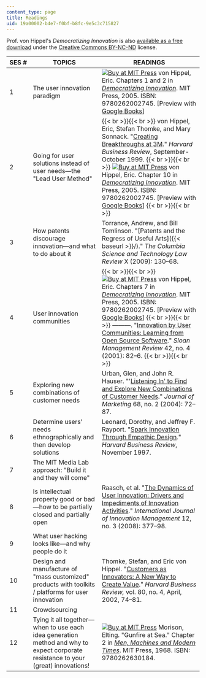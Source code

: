 ```yaml
---
content_type: page
title: Readings
uid: 19a00002-b4e7-f0bf-b8fc-9e5c3c715827
---
```


Prof. von Hippel's _Democratizing Innovation_ is also [available as a free download](http://mit.edu/evhippel/www/democ1.htm) under the [Creative Commons BY-NC-ND](http://creativecommons.org/licenses/by-nc-nd/2.0/) license.

| SES # | TOPICS | READINGS |
| --- | --- | --- |
| 1 | The user innovation paradigm | [![Buy at MIT Press](/images/mp_logo.gif)](https://mitpress.mit.edu/9780262002745) von Hippel, Eric. Chapters 1 and 2 in [_Democratizing Innovation_](https://mitpress.mit.edu/9780262002745). MIT Press, 2005. ISBN: 9780262002745. \[Preview with [Google Books](http://books.google.com/books?id=OZCpFX_7JesC&pg=PAfrontcover#v=onepage)\] |
| 2 | Going for user solutions instead of user needs—the "Lead User Method" |  {{< br >}}{{< br >}} von Hippel, Eric, Stefan Thomke, and Mary Sonnack. "[Creating Breakthroughs at 3M](http://hbr.org/1999/09/creating-breakthroughs-at-3m/ar/1)." _Harvard Business Review_, September-October 1999. {{< br >}}{{< br >}} [![Buy at MIT Press](/images/mp_logo.gif)](https://mitpress.mit.edu/9780262002745) von Hippel, Eric. Chapter 10 in [_Democratizing Innovation_](https://mitpress.mit.edu/9780262002745). MIT Press, 2005. ISBN: 9780262002745. \[Preview with [Google Books](http://books.google.co.in/books?id=OZCpFX_7JesC&pg=PA188&redir_esc=y#v=onepage&q&f=false)\] {{< br >}}{{< br >}}  |
| 3 | How patents discourage innovation—and what to do about it | Torrance, Andrew, and Bill Tomlinson. "[Patents and the Regress of Useful Arts]({{< baseurl >}}/)." _The Columbia Science and Technology Law Review_ X (2009): 130–68. |
| 4 | User innovation communities |  {{< br >}}{{< br >}} [![Buy at MIT Press](/images/mp_logo.gif)](https://mitpress.mit.edu/9780262002745) von Hippel, Eric. Chapters 7 in [_Democratizing Innovation_](https://mitpress.mit.edu/9780262002745). MIT Press, 2005. ISBN: 9780262002745. \[Preview with [Google Books](http://books.google.co.in/books?id=OZCpFX_7JesC&pg=PA135&redir_esc=y#v=onepage&q&f=false)\] {{< br >}}{{< br >}} ———. "[Innovation by User Communities: Learning from Open Source Software](http://sloanreview.mit.edu/the-magazine/2001-summer/4248/innovation-by-user-communities-learning-from-opensource-software/)." _Sloan Management Review_ 42, no. 4 (2001): 82–6. {{< br >}}{{< br >}}  |
| 5 | Exploring new combinations of customer needs | Urban, Glen, and John R. Hauser. "'[Listening In' to Find and Explore New Combinations of Customer Needs](http://dx.doi.org/10.1509/jmkg.68.2.72.27793)." _Journal of Marketing_ 68, no. 2 (2004): 72–87. |
| 6 | Determine users' needs ethnographically and then develop solutions | Leonard, Dorothy, and Jeffrey F. Rayport. "[Spark Innovation Through Empathic Design](http://hbr.org/1997/11/spark-innovation-through-empathic-design/ar/1)." _Harvard Business Review_, November 1997. |
| 7 | The MIT Media Lab approach: "Build it and they will come" | &nbsp; |
| 8 | Is intellectual property good or bad—how to be partially closed and partially open | Raasch, et al. "[The Dynamics of User Innovation: Drivers and Impediments of Innovation Activities](http://dx.doi.org/10.1142/S1363919608002060)." _International Journal of Innovation Management_ 12, no. 3 (2008): 377–98. |
| 9 | What user hacking looks like—and why people do it | &nbsp; |
| 10 | Design and manufacture of "mass customized" products with toolkits / platforms for user innovation | Thomke, Stefan, and Eric von Hippel. "[Customers as Innovators: A New Way to Create Value](http://hbr.org/product/customers-as-innovators-a-new-way-to-create-value/an/R0204F-PDF-ENG)." _Harvard Business Review,_ vol. 80, no. 4, April, 2002, 74–81. |
| 11 | Crowdsourcing | &nbsp; |
| 12 | Tying it all together—when to use each idea generation method and why to expect corporate resistance to your (great) innovations! | [![Buy at MIT Press](/images/mp_logo.gif)](https://mitpress.mit.edu/9780262630184) Morison, Elting. "Gunfire at Sea." Chapter 2 in [_Men, Machines and Modern Times_](https://mitpress.mit.edu/9780262630184). MIT Press, 1968. ISBN: 9780262630184.